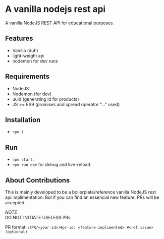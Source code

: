 # A vanilla nodejs rest api

A vanilla NodeJS REST API for educational purposes.

## Features

- Vanilla (duh)
- light-weight api
- nodemon for dev runs

## Requirements

- NodeJS
- Nodemon (for dev)
- uuid (generating id for products)
- JS >= ES9 (promises and spread operator "..." used)

## Installation

- `npm i`

## Run

- `npm start`.
- `npm run dev` for debug and live-reload.

## About Contributions

This is mainly developed to be a boilerplate/reference vanilla NodeJS rest api implimentation. But if you can find an essencial new feature, PRs will be accepted.

*NOTE*  
DO NOT INITIATE USELESS PRs

PR format: `📞(PR/<your-id>)#pr-id: <feature-implimented> #<ref:issue>(optional)`
